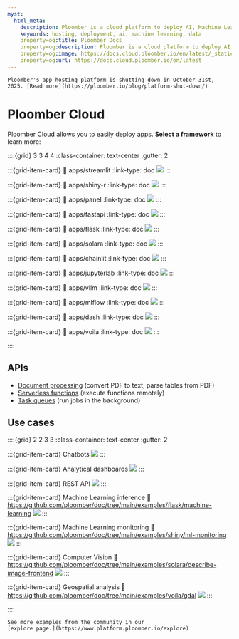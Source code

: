 ```yaml
---
myst:
  html_meta:
    description: Ploomber is a cloud platform to deploy AI, Machine Learning and data applications. Deploy with drag and drop, or via Git.
    keywords: hosting, deployment, ai, machine learning, data
    property=og:title: Ploomber Docs
    property=og:description: Ploomber is a cloud platform to deploy AI, Machine Learning and data applications. Deploy with drag and drop, or via Git.
    property=og:image: https://docs.cloud.ploomber.io/en/latest/_static/opengraph-images-root.png
    property=og:url: https://docs.cloud.ploomber.io/en/latest
---
```


```{tip}
Ploomber's app hosting platform is shutting down in October 31st, 2025. [Read more](https://ploomber.io/blog/platform-shut-down/)
```

# Ploomber Cloud

Ploomber Cloud allows you to easily deploy apps. **Select a framework** to learn more:


::::{grid} 3 3 4 4
:class-container: text-center
:gutter: 2

:::{grid-item-card}
:link: apps/streamlit
:link-type: doc
![](static/logos/streamlit-logo.png)
:::

:::{grid-item-card}
:link: apps/shiny-r
:link-type: doc
![](static/logos/shiny-r-logo.png)
:::


:::{grid-item-card}
:link: apps/panel
:link-type: doc
![](static/logos/panel-logo.png)
:::

:::{grid-item-card}
:link: apps/fastapi
:link-type: doc
![](static/logos/fastapi-logo.png)
:::


:::{grid-item-card}
:link: apps/flask
:link-type: doc
![](static/logos/flask-logo.png)
:::

:::{grid-item-card}
:link: apps/solara
:link-type: doc
![](static/logos/solara-logo.png)
:::

:::{grid-item-card}
:link: apps/chainlit
:link-type: doc
![](static/logos/chainlit-logo.png)
:::

:::{grid-item-card}
:link: apps/jupyterlab
:link-type: doc
![](static/logos/jupyterlab-logo.png)
:::


:::{grid-item-card}
:link: apps/vllm
:link-type: doc
![](static/logos/vllm-logo.png)
:::

:::{grid-item-card}
:link: apps/mlflow
:link-type: doc
![](static/logos/mlflow-logo.png)
:::


:::{grid-item-card}
:link: apps/dash
:link-type: doc
![](static/logos/dash-logo.png)
:::


:::{grid-item-card}
:link: apps/voila
:link-type: doc
![](static/logos/voila-logo.png)
:::

::::

## APIs


- [Document processing](features/document-processing.md) (convert PDF to text, parse tables from PDF)
- [Serverless functions](features/serverless-fns.md) (execute functions remotely)
- [Task queues](task-queues) (run jobs in the background)


## Use cases

::::{grid} 2 2 3 3
:class-container: text-center
:gutter: 2


:::{grid-item-card} Chatbots
[![](../examples/panel/book-recommender/screenshot.webp)](https://github.com/ploomber/doc/tree/main/examples/panel/book-recommender)
:::

:::{grid-item-card} Analytical dashboards
[![](../examples/dash/clinical-analytics/screenshot.webp)](https://github.com/ploomber/doc/tree/main/examples/dash/clinical-analytics)
:::

:::{grid-item-card} REST API
[![](../examples/flask/login/screenshot.webp)](https://github.com/ploomber/doc/tree/main/examples/flask/login)
:::

:::{grid-item-card} Machine Learning inference
:link: https://github.com/ploomber/doc/tree/main/examples/flask/machine-learning
![](../examples/flask/machine-learning/screenshot.webp)
:::

:::{grid-item-card} Machine Learning monitoring
:link: https://github.com/ploomber/doc/tree/main/examples/shiny/ml-monitoring
![](../examples/shiny/ml-monitoring/screenshot.webp)
:::

:::{grid-item-card} Computer Vision
:link: https://github.com/ploomber/doc/tree/main/examples/solara/describe-image-frontend
![](../examples/solara/describe-image-frontend/screenshot.webp)
:::

:::{grid-item-card} Geospatial analysis
:link: https://github.com/ploomber/doc/tree/main/examples/voila/gdal
![](../examples/voila/gdal/screenshot.webp)
:::


::::

```{tip}
See more examples from the community in our
[explore page.](https://www.platform.ploomber.io/explore)
```

